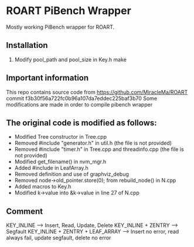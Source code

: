 # ROART PiBench Wrapper

Mostly working PiBench wrapper for ROART.

## Installation
1. Modify pool_path and pool_size in Key.h
make


## Important information
This repo contains source code from https://github.com/MiracleMa/ROART 
commit f3b30f56a722fc0b96a107da7eddec225baf3b70
Some modifications are made in order to compile pibench wrapper

## The original code is modified as follows:
* Modified Tree constructor in Tree.cpp
* Removed #include "generator.h" in util.h (the file is not provided)
* Removed #include "timer.h" in Tree.cpp and threadinfo.cpp (the file is not provided)
* Modified get_filename() in nvm_mgr.h
* Added #include <map> in LeafArray.h
* Removed definition and use of graphviz_debug 
* Removed node->old_pointer.store(0); from rebuild_node() in N.cpp
* Added macros to Key.h
* Modified k->value into &k->value in line 27 of N.cpp

## Comment
KEY_INLINE --> Insert, Read, Update, Delete
KEY_INLINE + ZENTRY --> Segfault
KEY_INLINE + ZENTRY + LEAF_ARRAY --> Insert no error, read always fail, update segfault, delete no error